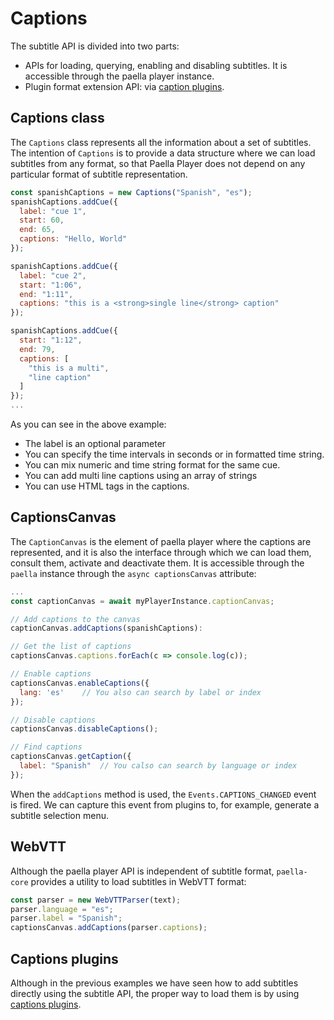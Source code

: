 # Captions

The subtitle API is divided into two parts:

- APIs for loading, querying, enabling and disabling subtitles. It is accessible through the paella player instance.
- Plugin format extension API: via [caption plugins](caption_plugins.md).



## Captions class

The `Captions` class represents all the information about a set of subtitles. The intention of `Captions` is to provide a data structure where we can load subtitles from any format, so that Paella Player does not depend on any particular format of subtitle representation.

```javascript
const spanishCaptions = new Captions("Spanish", "es");
spanishCaptions.addCue({
  label: "cue 1",
  start: 60,
  end: 65,
  captions: "Hello, World"
});

spanishCaptions.addCue({
  label: "cue 2",
  start: "1:06",
  end: "1:11",
  captions: "this is a <strong>single line</strong> caption"
});

spanishCaptions.addCue({
  start: "1:12",
  end: 79,
  captions: [
    "this is a multi",
    "line caption"
  ]
});
...
```



As you can see in the above example:

- The label is an optional parameter
- You can specify the time intervals in seconds or in formatted time string.
- You can mix numeric and time string format for the same cue.
- You can add multi line captions using an array of strings
- You can use HTML tags in the captions.



## CaptionsCanvas

The `CaptionCanvas` is the element of paella player where the captions are represented, and it is also the interface through which we can load them, consult them, activate and deactivate them. It is accessible through the `paella` instance through the `async captionsCanvas` attribute:

```javascript
... 
const captionCanvas = await myPlayerInstance.captionCanvas;

// Add captions to the canvas
captionCanvas.addCaptions(spanishCaptions):

// Get the list of captions
captionsCanvas.captions.forEach(c => console.log(c));

// Enable captions
captionsCanvas.enableCaptions({
  lang: 'es'	// You also can search by label or index
});

// Disable captions
captionsCanvas.disableCaptions();

// Find captions
captionsCanvas.getCaption({
  label: "Spanish"	// You calso can search by language or index
});
```

When the `addCaptions` method is used, the `Events.CAPTIONS_CHANGED` event is fired. We can capture this event from plugins to, for example, generate a subtitle selection menu.


## WebVTT

Although the paella player API is independent of subtitle format, `paella-core` provides a utility to load subtitles in WebVTT format:

```javascript
const parser = new WebVTTParser(text);
parser.language = "es";
parser.label = "Spanish";
captionsCanvas.addCaptions(parser.captions);
```



## Captions plugins

Although in the previous examples we have seen how to add subtitles directly using the subtitle API, the proper way to load them is by using [captions plugins](captions_plugins.md).

